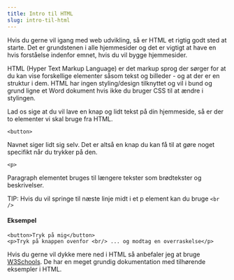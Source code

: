 ```yaml
---
title: Intro til HTML
slug: intro-til-html
---
```

Hvis du gerne vil igang med web udvikling, så er HTML et rigtig godt sted at starte. Det er grundstenen i alle hjemmesider og det er vigtigt at have en hvis forståelse indenfor emnet, hvis du vil bygge hjemmesider.

HTML (Hyper Text Markup Language) er det markup sprog der sørger for at du kan vise forskellige elementer såsom tekst og billeder - og at der er en struktur i dem. HTML har ingen styling/design tilknyttet og vil i bund og grund ligne et Word dokument hvis ikke du bruger CSS til at ændre i stylingen.

Lad os sige at du vil lave en knap og lidt tekst på din hjemmeside, så er der to elementer vi skal bruge fra HTML. 

```html{1,3-5}
<button>
```
Navnet siger lidt sig selv. Det er altså en knap du kan få til at gøre noget specifikt når du trykker på den.

```html{1,3-5}
<p>
```

Paragraph elementet bruges til længere tekster som brødtekster og beskrivelser.

TIP: Hvis du vil springe til næste linje midt i et p element kan du bruge ```<br />```
#### Eksempel
```html{1,3-5}
<button>Tryk på mig</button>
<p>Tryk på knappen ovenfor <br/> ... og modtag en overraskelse</p>
```

Hvis du gerne vil dykke mere ned i HTML så anbefaler jeg at bruge [W3Schools](https://www.w3schools.com/html/). De har en meget grundig dokumentation med tilhørende eksempler i HTML.